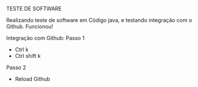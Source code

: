 TESTE DE SOFTWARE

Realizando teste de software em Código java, e testando integração com o Github. Funcionou!

Integração com Github:
Passo 1
- Ctrl k
- Ctrl shift k

Passo 2
- Reload Github

